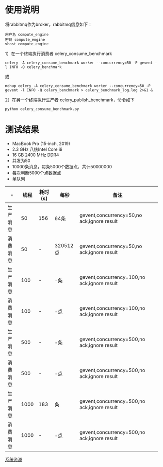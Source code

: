 # 使用说明
将rabbitmq作为broker，rabbitmq信息如下：
```text
用户名 compute_engine
密码 compute_engine
vhost compute_engine
```
1）在一个终端执行消费者 celery_consume_benchmark

```shell script
celery -A celery_consume_benchmark worker --concurrency=50 -P gevent -l INFO -Q celery_benchmark
```
或
```shell script
nohup celery -A celery_consume_benchmark worker --concurrency=50 -P gevent -l INFO -Q celery_benchmark > celery_benchmark_log.log 2>&1 &
```

2）在另一个终端执行生产者 celery_publish_benchmark，命令如下
```shell script
python celery_consume_benchmark.py
```
# 测试结果
- MacBook Pro (15-inch, 2019)
- 2.3 GHz 八核Intel Core i9
- 16 GB 2400 MHz DDR4
- 并发为50
- 10000条消息，每条5000个数据点，共计50000000
- 每次判断5000个点数据点
- 单队列

-|线程|耗时(s)|每秒|备注
---|---|---|---|---
生产消息|50|156|64条|gevent,concurrency=50,no ack,ignore result
消费消息|50|-|320512点|gevent,concurrency=50,no ack,ignore result
生产消息|100|-|-条|gevent,concurrency=100,no ack,ignore result
消费消息|100|-|-点|gevent,concurrency=100,no ack,ignore result
生产消息|500|-|-条|gevent,concurrency=500,no ack,ignore result
消费消息|500|-|-点|gevent,concurrency=500,no ack,ignore result
生产消息|1000|183|条|gevent,concurrency=500,no ack,ignore result
消费消息|1000|-|-点|gevent,concurrency=500,no ack,ignore result




[系统资源](../pictures/WX20220626-123839@2x.png)
